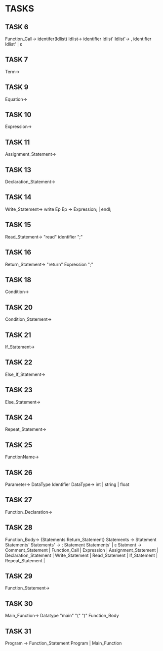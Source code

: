 # TASKS

## TASK 6
Function_Call-> identifer(Idlist)
Idlist-> identifier Idlist'
Idlist'-> , identifier Idlist' | ε
## TASK 7
Term->
## TASK 9
Equation->
## TASK 10
Expression->
## TASK 11
Assignment_Statement->
## TASK 13
Declaration_Statement->
## TASK 14
Write_Statement-> write Ep
Ep -> Expression; | endl;
## TASK 15
Read_Statement-> "read" identifier ";"
## TASK 16
Return_Statement-> "return" Expression ";"
## TASK 18
Condition->
## TASK 20
Condition_Statement->
## TASK 21
If_Statement->
## TASK 22
Else_If_Statement->
## TASK 23
Else_Statement->
## TASK 24
Repeat_Statement->
## TASK 25
FunctionName->
## TASK 26
Parameter-> DataType Identifier
DataType-> int | string | float
## TASK 27
Function_Declaration->
## TASK 28
Function_Body-> {Statements Return_Statement}
Statements -> Statement Statements'
Statements' -> ; Statement Statements' | ε
Statment -> Comment_Statement | 
	    Function_Call     |
	    Expression	      |
	    Assignment_Statement |
	    Declaration_Statement |
	    Write_Statement	|
	    Read_Statement |
	    If_Statement |
	    Repeat_Statement |
## TASK 29
Function_Statement->
## TASK 30
Main_Function-> Datatype "main" "(" ")" Function_Body
## TASK 31
Program -> Function_Statement Program | Main_Function
